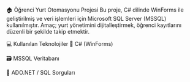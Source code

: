 🏠 Öğrenci Yurt Otomasyonu Projesi
Bu proje, C# dilinde WinForms ile geliştirilmiş ve veri işlemleri için Microsoft SQL Server (MSSQL) kullanılmıştır.
Amaç; yurt yönetimini dijitalleştirmek, öğrenci kayıtlarını düzenli bir şekilde takip etmektir.

💻 Kullanılan Teknolojiler
🎯 C# (WinForms)

🗃️ MSSQL Veritabanı

🧩 ADO.NET / SQL Sorguları
